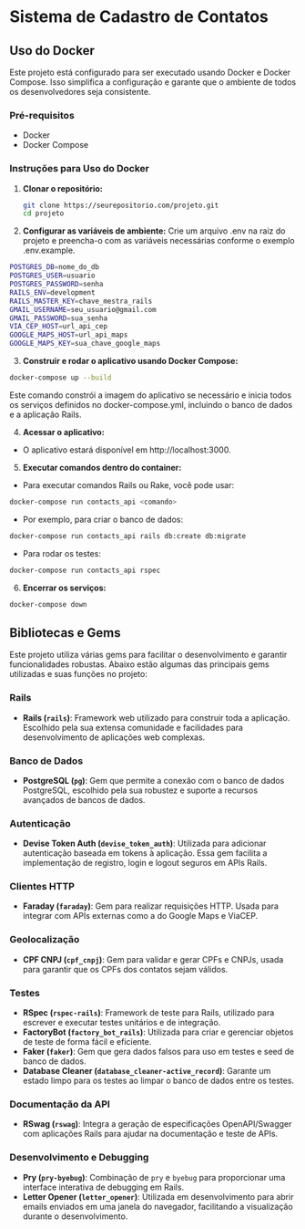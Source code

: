 # Sistema de Cadastro de Contatos

## Uso do Docker

Este projeto está configurado para ser executado usando Docker e Docker Compose. Isso simplifica a configuração e garante que o ambiente de todos os desenvolvedores seja consistente.

### Pré-requisitos

- Docker
- Docker Compose

### Instruções para Uso do Docker

1. **Clonar o repositório:**
   ```bash
   git clone https://seurepositorio.com/projeto.git
   cd projeto
   ```

2. **Configurar as variáveis de ambiente:**
Crie um arquivo .env na raiz do projeto e preencha-o com as variáveis necessárias conforme o exemplo .env.example.
  ```bash
  POSTGRES_DB=nome_do_db
  POSTGRES_USER=usuario
  POSTGRES_PASSWORD=senha
  RAILS_ENV=development
  RAILS_MASTER_KEY=chave_mestra_rails
  GMAIL_USERNAME=seu_usuario@gmail.com
  GMAIL_PASSWORD=sua_senha
  VIA_CEP_HOST=url_api_cep
  GOOGLE_MAPS_HOST=url_api_maps
  GOOGLE_MAPS_KEY=sua_chave_google_maps
  ```

3. **Construir e rodar o aplicativo usando Docker Compose:**
  ```bash
  docker-compose up --build
  ```
  Este comando constrói a imagem do aplicativo se necessário e inicia todos os serviços definidos no docker-compose.yml, incluindo o banco de dados e a aplicação Rails.

4. **Acessar o aplicativo:**
  - O aplicativo estará disponível em http://localhost:3000.

5. **Executar comandos dentro do container:**
  - Para executar comandos Rails ou Rake, você pode usar:
  ```bash
  docker-compose run contacts_api <comando>
  ```
  - Por exemplo, para criar o banco de dados:
  ```bash
  docker-compose run contacts_api rails db:create db:migrate
  ```
  - Para rodar os testes:
  ```bash
  docker-compose run contacts_api rspec
  ```

6. **Encerrar os serviços:**
  ```bash
  docker-compose down
  ```

## Bibliotecas e Gems

Este projeto utiliza várias gems para facilitar o desenvolvimento e garantir funcionalidades robustas. Abaixo estão algumas das principais gems utilizadas e suas funções no projeto:

### Rails

- **Rails (`rails`)**: Framework web utilizado para construir toda a aplicação. Escolhido pela sua extensa comunidade e facilidades para desenvolvimento de aplicações web complexas.

### Banco de Dados

- **PostgreSQL (`pg`)**: Gem que permite a conexão com o banco de dados PostgreSQL, escolhido pela sua robustez e suporte a recursos avançados de bancos de dados.

### Autenticação

- **Devise Token Auth (`devise_token_auth`)**: Utilizada para adicionar autenticação baseada em tokens à aplicação. Essa gem facilita a implementação de registro, login e logout seguros em APIs Rails.

### Clientes HTTP

- **Faraday (`faraday`)**: Gem para realizar requisições HTTP. Usada para integrar com APIs externas como a do Google Maps e ViaCEP.

### Geolocalização

- **CPF CNPJ (`cpf_cnpj`)**: Gem para validar e gerar CPFs e CNPJs, usada para garantir que os CPFs dos contatos sejam válidos.

### Testes

- **RSpec (`rspec-rails`)**: Framework de teste para Rails, utilizado para escrever e executar testes unitários e de integração.
- **FactoryBot (`factory_bot_rails`)**: Utilizada para criar e gerenciar objetos de teste de forma fácil e eficiente.
- **Faker (`faker`)**: Gem que gera dados falsos para uso em testes e seed de banco de dados.
- **Database Cleaner (`database_cleaner-active_record`)**: Garante um estado limpo para os testes ao limpar o banco de dados entre os testes.

### Documentação da API

- **RSwag (`rswag`)**: Integra a geração de especificações OpenAPI/Swagger com aplicações Rails para ajudar na documentação e teste de APIs.

### Desenvolvimento e Debugging

- **Pry (`pry-byebug`)**: Combinação de `pry` e `byebug` para proporcionar uma interface interativa de debugging em Rails.
- **Letter Opener (`letter_opener`)**: Utilizada em desenvolvimento para abrir emails enviados em uma janela do navegador, facilitando a visualização durante o desenvolvimento.
